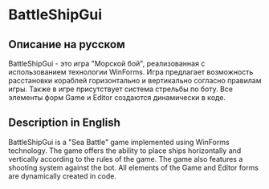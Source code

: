 # BattleShipGui

## Описание на русском

BattleShipGui - это игра "Морской бой", реализованная с использованием технологии WinForms. Игра предлагает возможность расстановки кораблей горизонтально и вертикально согласно правилам игры. Также в игре присутствует система стрельбы по боту. Все элементы форм Game и Editor создаются динамически в коде.

## Description in English

BattleShipGui is a "Sea Battle" game implemented using WinForms technology. The game offers the ability to place ships horizontally and vertically according to the rules of the game. The game also features a shooting system against the bot. All elements of the Game and Editor forms are dynamically created in code.
